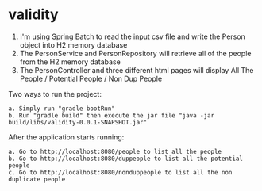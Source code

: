 # validity

1. I'm using Spring Batch to read the input csv file and write the Person object into H2 memory database
2. The PersonService and PersonRepository will retrieve all of the people from the H2 memory database
3. The PersonController and three different html pages will display All The People / Potential People / Non Dup People

Two ways to run the project:

    a. Simply run "gradle bootRun"
    b. Run "gradle build" then execute the jar file "java -jar build/libs/validity-0.0.1-SNAPSHOT.jar"

After the application starts running:

    a. Go to http://localhost:8080/people to list all the people
    b. Go to http://localhost:8080/duppeople to list all the potential people
    c. Go to http://localhost:8080/nonduppeople to list all the non duplicate people
